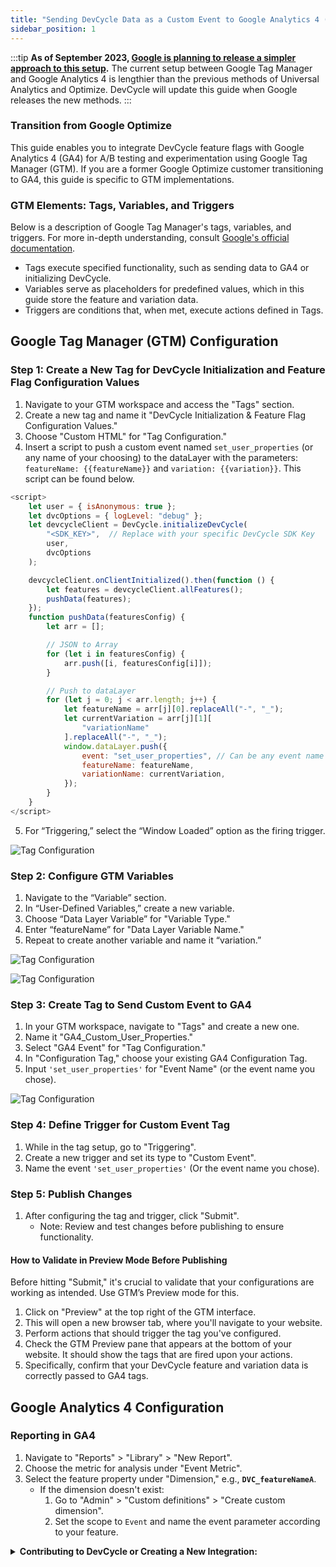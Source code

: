 ```yaml
---
title: "Sending DevCycle Data as a Custom Event to Google Analytics 4 (GTM Specific)"
sidebar_position: 1
---
```


:::tip
**As of September 2023, [Google is planning to release a simpler approach to this setup](https://support.google.com/tagmanager/answer/13543899).** The current setup between Google Tag Manager and Google Analytics 4 is lengthier than the previous methods of Universal Analytics and Optimize. DevCycle will update this guide when Google releases the new methods.
:::

### Transition from Google Optimize

This guide enables you to integrate DevCycle feature flags with Google Analytics 4 (GA4) for A/B testing and experimentation using Google Tag Manager (GTM). If you are a former Google Optimize customer transitioning to GA4, this guide is specific to GTM implementations.

### GTM Elements: Tags, Variables, and Triggers

Below is a description of Google Tag Manager's tags, variables, and triggers. For more in-depth understanding, consult   [Google's official documentation](https://support.google.com/tagmanager/answer/6102821).

- Tags execute specified functionality, such as sending data to GA4 or initializing DevCycle. 
- Variables serve as placeholders for predefined values, which in this guide store the feature and variation data.
- Triggers are conditions that, when met, execute actions defined in Tags.

## Google Tag Manager (GTM) Configuration

### Step 1: Create a New Tag for DevCycle Initialization and Feature Flag Configuration Values

1. Navigate to your GTM workspace and access the "Tags" section.
2. Create a new tag and name it "DevCycle Initialization & Feature Flag Configuration Values."
3. Choose "Custom HTML" for "Tag Configuration."
4. Insert a script to push a custom event named `set_user_properties` (or any name of your choosing) to the dataLayer with the parameters: `featureName: {{featureName}}` and `variation: {{variation}}`. This script can be found below. 

```js
<script>
    let user = { isAnonymous: true };
    let dvcOptions = { logLevel: "debug" };
    let devcycleClient = DevCycle.initializeDevCycle(
        "<SDK_KEY>",  // Replace with your specific DevCycle SDK Key
        user,
        dvcOptions
    );

    devcycleClient.onClientInitialized().then(function () {
        let features = devcycleClient.allFeatures();
        pushData(features);
    });
    function pushData(featuresConfig) {
        let arr = [];

        // JSON to Array
        for (let i in featuresConfig) {
            arr.push([i, featuresConfig[i]]);
        }

        // Push to dataLayer
        for (let j = 0; j < arr.length; j++) {
            let featureName = arr[j][0].replaceAll("-", "_");
            let currentVariation = arr[j][1][
                "variationName"
            ].replaceAll("-", "_");
            window.dataLayer.push({
                event: "set_user_properties", // Can be any event name you want
                featureName: featureName,
                variationName: currentVariation,
            });
        }
    }
</script>
```
5. For “Triggering,” select the “Window Loaded” option as the firing trigger.

![Tag Configuration](/sept-13-2023-ga4-4.png)

### Step 2: Configure GTM Variables

1. Navigate to the “Variable” section.
2. In “User-Defined Variables,” create a new variable.
3. Choose “Data Layer Variable” for "Variable Type."
4. Enter “featureName” for "Data Layer Variable Name."
5. Repeat to create another variable and name it “variation.”

![Tag Configuration](/sept-13-2023-ga4-1.png)


![Tag Configuration](/sept-13-2023-ga4-2.png)

### Step 3: Create Tag to Send Custom Event to GA4

1. In your GTM workspace, navigate to "Tags" and create a new one.
2. Name it "GA4_Custom_User_Properties."
3. Select "GA4 Event" for "Tag Configuration."
4. In "Configuration Tag," choose your existing GA4 Configuration Tag.
5. Input `'set_user_properties'` for "Event Name" (or the event name you chose).

![Tag Configuration](/sept-13-2023-ga4-3.png)

### Step 4: Define Trigger for Custom Event Tag

1. While in the tag setup, go to "Triggering".
2. Create a new trigger and set its type to "Custom Event".
3. Name the event `'set_user_properties'` (Or the event name you chose). 

### Step 5: Publish Changes

1. After configuring the tag and trigger, click "Submit".
   - Note: Review and test changes before publishing to ensure functionality.

#### How to Validate in Preview Mode Before Publishing
Before hitting "Submit," it's crucial to validate that your configurations are working as intended. Use GTM’s Preview mode for this.

1. Click on "Preview" at the top right of the GTM interface.
2. This will open a new browser tab, where you'll navigate to your website.
3. Perform actions that should trigger the tag you've configured. 
4. Check the GTM Preview pane that appears at the bottom of your website. It should show the tags that are fired upon your actions.
5. Specifically, confirm that your DevCycle feature and variation data is correctly passed to GA4 tags.

## Google Analytics 4 Configuration

### Reporting in GA4

1. Navigate to "Reports" > "Library" > "New Report".
2. Choose the metric for analysis under "Event Metric".
3. Select the feature property under "Dimension," e.g., **`DVC_featureNameA`**.
   - If the dimension doesn't exist:
      1. Go to "Admin" > "Custom definitions" > "Create custom dimension".
      2. Set the scope to `Event` and name the event parameter according to your feature.

<details>
  <summary>
 <b><i className="fas fa-arrows-alt"></i> Contributing to DevCycle or Creating a New Integration:</b>
  </summary>
  <div>     
    <p>
    DevCycle's tools and integrations are open source and can be found on the <a href="https://github.com/devcycleHQ">DevCycle GitHub repository</a>.
</p>
<p>
 For new integrations, refer to <a href="/management-api/">DevCycle's Management API</a> and <a href="/bucketing-api/">DevCycle Bucketing API</a>.
  </p>
  </div>
</details>
